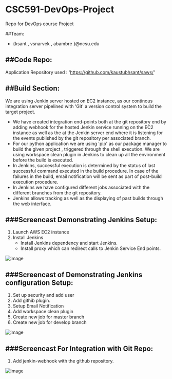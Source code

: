 # CSC591-DevOps-Project
Repo for DevOps course Project

##Team:
- {ksant , vsnarvek , abambre }@ncsu.edu


##Code Repo:
--------------------------------------------------------------------------

Application Repository used :  'https://github.com/kaustubhsant/saws/'

##Build Section:
--------------------------------------------------------------------------

We are using Jenkin server hosted on EC2 instance, as our continous integration server pipelined with 'Git' a version control system to build the target project.

- We have created integration end-points both at the git repository end by adding webhook for the hosted Jenkin service running on the EC2 instance as well as the at the Jenkin server end where it is listening for the events published by the git repository per associated branch.
- For our python application we are using 'pip' as our package manager to build the given project , triggered through the shell execution. We are using workspace clean plugin in Jenkins to clean up all the environment before the build is executed.
- In Jenkins, successful execution is determined by the status of last successful command executed in the build procedure. In case of the failures in the build, email notification will be sent as part of post-build execution procedure.
- In Jenkins we have configured different jobs associated with the different branches from the git repository.
- Jenkins allows tracking as well as the displaying of past builds through the web interface.

###Screencast Demonstrating Jenkins Setup:
----------------------------------------------------------------------------
1. Launch AWS EC2 instance
2. Install Jenkins
    - Install Jenkins dependency and start Jenkins.
    - Install proxy which can redirect calls to Jenkin Service End points.

![image](https://cloud.githubusercontent.com/assets/10897707/10238075/37202cb8-6888-11e5-9d72-15484b998875.gif)

###Screencast of Demonstrating Jenkins configuration Setup:
----------------------------------------------------------------------------
1. Set up security and add user
2. Add githib plugin.
3. Setup Email Notification
4. Add workspace clean plugin
5. Create new job for master branch
6. Create new job for develop branch

![image](https://cloud.githubusercontent.com/assets/13971455/10237708/6cdeb1e4-6883-11e5-9959-a6b58765cf41.gif)

###Screencast For Integration with Git Repo:
----------------------------------------------------------------------------
1. Add jenkin-webhook with the github repository.

![image](https://cloud.githubusercontent.com/assets/10897707/10238884/7449cca6-6893-11e5-9cb2-c3e4558dec85.gif)
